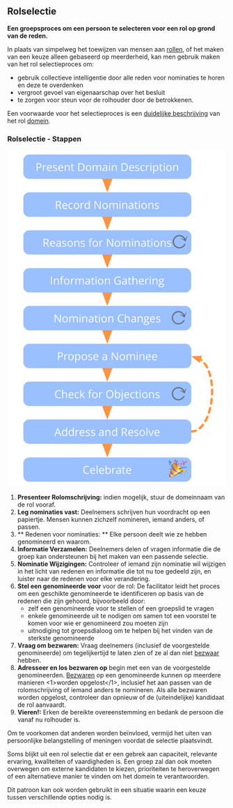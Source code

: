 ## Rolselectie

**Een groepsproces om een persoon te selecteren voor een rol op grond van de reden.**

In plaats van simpelweg het toewijzen van mensen aan [rollen](section:role), of het maken van een keuze alleen gebaseerd op meerderheid, kan men gebruik maken van het rol selectieproces om:

- gebruik collectieve intelligentie door alle reden voor nominaties te horen en deze te overdenken
- vergroot gevoel van eigenaarschap over het besluit
- te zorgen voor steun voor de rolhouder door de betrokkenen.

Een voorwaarde voor het selectieproces is een [duidelijke beschrijving](section:clarify-domains) van het rol [domein](glossary:domain).

### Rolselectie - Stappen

![Rol selectie proces](img/agreements/selection.png)

1. **Presenteer Rolomschrijving:** indien mogelijk, stuur de domeinnaam van de rol vooraf.
2. **Leg nominaties vast:** Deelnemers schrijven hun voordracht op een papiertje. Mensen kunnen zichzelf nomineren, iemand anders, of passen.
3. ** Redenen voor nominaties: ** Elke persoon deelt wie ze hebben genomineerd en waarom.
4. **Informatie Verzamelen:** Deelnemers delen of vragen informatie die de groep kan ondersteunen bij het maken van een passende selectie.
5. **Nominatie Wijzigingen:** Controleer of iemand zijn nominatie wil wijzigen in het licht van redenen en informatie die tot nu toe gedeeld zijn, en luister naar de redenen voor elke verandering.
6. **Stel een genomineerde voor** voor de rol: De facilitator leidt het proces om een geschikte genomineerde te identificeren op basis van de redenen die zijn gehoord, bijvoorbeeld door: 
    - zelf een genomineerde voor te stellen of een groepslid te vragen
    - enkele genomineerde uit te nodigen om samen tot een voorstel te komen voor wie er genomineerd zou moeten zijn
    - uitnodiging tot groepsdialoog om te helpen bij het vinden van de sterkste genomineerde
7. **Vraag om bezwaren:** Vraag deelnemers (inclusief de voorgestelde genomineerde) om tegelijkertijd te laten zien of ze al dan niet [bezwaar](glossary:objection) hebben. 
8. **Adresseer en los bezwaren op** begin met een van de voorgestelde genomineerden. [Bezwaren](section:resolve-objections) op een genomineerde kunnen op meerdere manieren <1>worden opgelost</1>, inclusief het aan passen van de rolomschrijving of iemand anders te nomineren. Als alle bezwaren worden opgelost, controleer dan opnieuw of de (uiteindelijke) kandidaat de rol aanvaardt.
9. **Vieren!:** Erken de bereikte overeenstemming en bedank de persoon die vanaf nu rolhouder is.

Om te voorkomen dat anderen worden beïnvloed, vermijd het uiten van persoonlijke belangstelling of meningen voordat de selectie plaatsvindt.

Soms blijkt uit een rol selectie dat er een gebrek aan capaciteit, relevante ervaring, kwaliteiten of vaardigheden is. Een groep zal dan ook moeten overwegen om externe kandidaten te kiezen, prioriteiten te heroverwegen of een alternatieve manier te vinden om het domein te verantwoorden.

Dit patroon kan ook worden gebruikt in een situatie waarin een keuze tussen verschillende opties nodig is.
